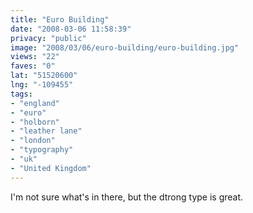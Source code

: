 ```yaml
---
title: "Euro Building"
date: "2008-03-06 11:58:39"
privacy: "public"
image: "2008/03/06/euro-building/euro-building.jpg"
views: "22"
faves: "0"
lat: "51520600"
lng: "-109455"
tags:
- "england"
- "euro"
- "holborn"
- "leather lane"
- "london"
- "typography"
- "uk"
- "United Kingdom"
---
```

I'm not sure what's in there, but the dtrong type is great.
